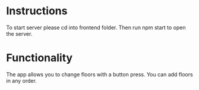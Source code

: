 # Instructions
To start server please cd into frontend folder. Then run npm start to open the server.
# Functionality
The app allows you to change floors with a button press. You can add floors in any order. 